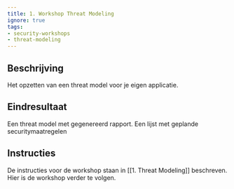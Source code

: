 ```yaml
---
title: 1. Workshop Threat Modeling
ignore: true
tags: 
- security-workshops
- threat-modeling
---
```


## Beschrijving
Het opzetten van een threat model voor je eigen applicatie.

## Eindresultaat
Een threat model met gegenereerd rapport.
Een lijst met geplande securitymaatregelen

## Instructies
De instructies voor de workshop staan in [[1. Threat Modeling]] beschreven. Hier is de workshop verder te volgen.
